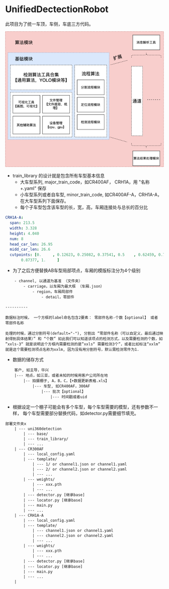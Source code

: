 # UnifiedDectectionRobot

此项目为了统一车顶，车侧，车底三方代码。

![](./img/算法模块框架.png)


- train_library 的设计就是包含所有车型基本信息
    - 大车型系列, major_train_code，如CR400AF， CRH1A，用 "名称+.yaml" 保存 
    - 小车型系列或者自车型, minor_train_code, 如CR400AF-A，CRH1A-A， 在大车型系列下面保存。
    - 每个子车型包含该车型的长，宽，高，车厢连接处与总长的百分比

```yaml
CRH1A-A: 
  span: 213.5
  width: 3.328
  height: 4.040
  num: 8
  head_car_len: 26.95
  midd_car_len: 26.6
  cutpoints: [0.     , 0.12623, 0.25082, 0.37541, 0.5    , 0.62459, 0.74918,
       0.87377, 1.     ]

```

- 为了之后方便替换AB车型局部项点，车厢的模版标注分为4个级别
```
    - channel, 以通道为基准 （文件夹）
        - carriage，以车厢为最大框 （车厢.json）
            - region，车厢局部件  
                - detail，零部件

----------

数据标注时候， 一个方框的label命名包含2要素： 零部件名称-个数【optional】 或者 零部件名称

处理的时候，通过分割符号(default="-"), 分割出 “零部件名称（可以自定义，最后通过映射得到具体结果）” 和 “个数” 如此我们可以知道该项点的检测方式，以及需要检测的个数，如 ”xxls-3“ 就是说明这个方框内需要检测的是”xxls“ 需要检测3个”，或者比如标注“xxlm” 就是这个需要检测项点名称为xxlm, 因为没有用分割符号，默认需检测零件为1.
```


- 数据的储存方式
```
    客户, 如主导，华兴
    |--- 地点，如三亚，或者未知的时候用客户公司所在地
        |-- 拍摄棚子, A，B，C，【+数据更新表格.xls】
            |--- 车型, 如CR400AF，300AF
                |--- 批次【optional】
                    |--- 时间戳或者uid
```


- 根据设定一个棚子可能会有多个车型，每个车型需要的模型，还有参数不一样， 每个车型需要部分替换代码，如detector.py需要细节填充。

```
部署文件夹x
    | --- uni360detection
        | --- base/
        | --- train_library/
        | --- ...
    | --- CR300AF
        | --- local_config.yaml
        | --- template/
            | --- 1/ or channel1.json or channel1.yaml 
            | --- 2/ or channel2.json or channel2.yaml 
            | --- ... 
        | --- weights/
            | --- xxx.pth
            | --- ...
        | --- detector.py [继承base]
        | --- locator.py [继承base]
        | --- main.py
        | --- ... 
    | --- CRH1A-A
        | --- local_config.yaml
        | --- template/
            | --- channel1.json or channel1.yaml 
            | --- channel2.json or channel2.yaml 
            | --- ... 
        | --- weights/
            | --- xxx.pth
            | --- ...
        | --- detector.py [继承base]
        | --- locator.py [继承base]
        | --- main.py
        | --- ... 
    |           
```






